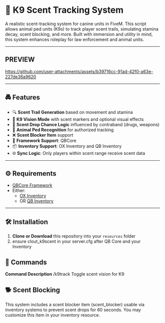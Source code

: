 # 🐾 K9 Scent Tracking System

A realistic scent-tracking system for canine units in FiveM. This script allows animal ped units (K9s) to track player scent trails, simulating stamina decay, scent blocking, and more. Built with immersion and utility in mind, this system enhances roleplay for law enforcement and animal units.

---
## PREVIEW


https://github.com/user-attachments/assets/b39716cc-91ad-42f0-a63e-227de36a9620


---

## 🚔 Features

- 🔍 **Scent Trail Generation** based on movement and stamina
- 👃 **K9 Vision Mode** with scent markers and optional visual effects
- 🧪 **Scent Drop Chance Logic** influenced by contraband (drugs, weapons)
- 🐾 **Animal Ped Recognition** for authorized tracking
- ❌ **Scent Blocker Item** support
- 🧩 **Framework Support**: QBCore
- 📦 **Inventory Support**: OX Inventory and QB Inventory
- 🌐 **Sync Logic**: Only players within scent range receive scent data

---

## ⚙️ Requirements

- [QBCore Framework](https://github.com/qbcore-framework/qb-core)
- Either:
  - [OX Inventory](https://github.com/overextended/ox_inventory)
  - OR [QB Inventory](https://github.com/qbcore-framework/qb-inventory)

---

## 🛠️ Installation

1. **Clone or Download** this repository into your `resources` folder
2. ensure clout_k9scent in your server.cfg after QB Core and your Inventory

## 🧪 Commands
**Command  	Description**
/k9track	  Toggle scent vision for K9


## 🐕 Scent Blocking
This system includes a scent blocker item (scent_blocker) usable via inventory systems to prevent scent drops for 60 seconds. You may customize this item in your inventory resource.
